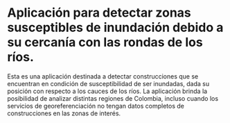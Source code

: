 # Aplicación para detectar zonas susceptibles de inundación debido a su cercanía con las rondas de los ríos.

Esta es una aplicación destinada a detectar construcciones que se encuentran en condición de susceptibilidad de ser inundadas, dada su posición con respecto a los cauces de  los ríos. La aplicación brinda la posibilidad de analizar distintas regiones de Colombia, incluso cuando los servicios de georeferenciación no tengan datos completos de construcciones en las zonas de interés.

